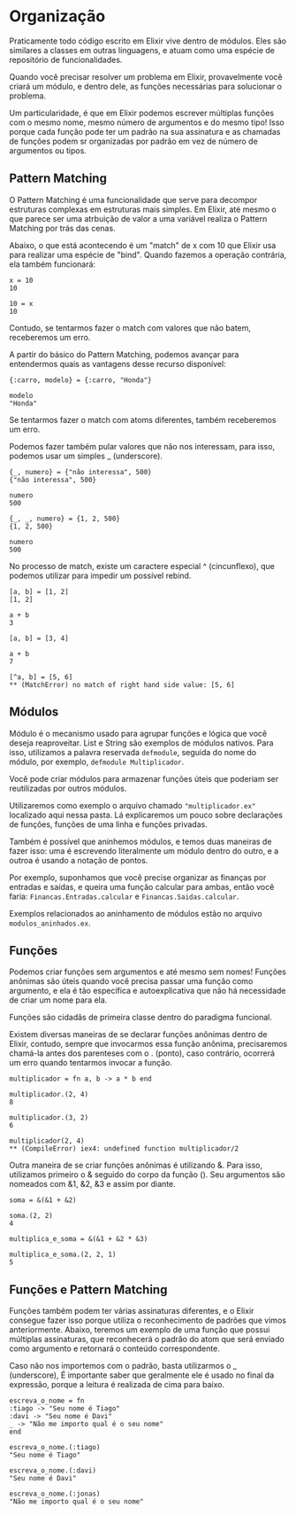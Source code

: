 # Organização

Praticamente todo código escrito em Elixir vive dentro de módulos. Eles são similares a classes em outras linguagens, e atuam como uma espécie de repositório de funcionalidades.

Quando você precisar resolver um problema em Elixir, provavelmente você criará um módulo, e dentro dele, as funções necessárias para solucionar o problema.

Um particularidade, é que em Elixir podemos escrever múltiplas funções com o mesmo nome, mesmo número de argumentos e do mesmo tipo! Isso porque cada função pode ter um padrão na sua assinatura e as chamadas de funções podem sr organizadas por padrão em vez de número de argumentos ou tipos.

## Pattern Matching

O Pattern Matching é uma funcionalidade que serve para decompor estruturas complexas em estruturas mais simples. Em Elixir, até mesmo o que parece ser uma atrbuição de valor a uma variável realiza o Pattern Matching por trás das cenas.

Abaixo, o que está acontecendo é um "match" de x com 10 que Elixir usa para realizar uma espécie de "bind". Quando fazemos a operação contrária, ela também funcionará:

```
x = 10
10

10 = x
10
```

Contudo, se tentarmos fazer o match com valores que não batem, receberemos um erro.

A partir do básico do Pattern Matching, podemos avançar para entendermos quais as vantagens desse recurso disponível:

```
{:carro, modelo} = {:carro, "Honda"}

modelo
"Honda"
```

Se tentarmos fazer o match com atoms diferentes, também receberemos um erro.

Podemos fazer também pular valores que não nos interessam, para isso, podemos usar um simples _ (underscore).

```
{_, numero} = {"não interessa", 500}
{"não interessa", 500}

numero
500

{_, _, numero} = {1, 2, 500}
{1, 2, 500}

numero
500
```

No processo de match, existe um caractere especial ^ (cincunflexo), que podemos utilizar para impedir um possível rebind.

```
[a, b] = [1, 2]
[1, 2]

a + b
3

[a, b] = [3, 4]

a + b
7

[^a, b] = [5, 6]
** (MatchError) no match of right hand side value: [5, 6]
```

## Módulos

Módulo é o mecanismo usado para agrupar funções e lógica que você deseja reaproveitar. List e String são exemplos de módulos nativos. Para isso, utilizamos a palavra reservada `defmodule`, seguida do nome do módulo, por exemplo, `defmodule Multiplicador`.

Você pode criar módulos para armazenar funções úteis que poderiam ser reutilizadas por outros módulos.

Utilizaremos como exemplo o arquivo chamado `"multiplicador.ex"` localizado aqui nessa pasta. Lá explicaremos um pouco sobre declarações de funções, funções de uma linha e funções privadas.

Também é possível que aninhemos módulos, e temos duas maneiras de fazer isso: uma é escrevendo literalmente um módulo dentro do outro, e a outroa é usando a notação de pontos.

Por exemplo, suponhamos que você precise organizar as finanças por entradas e saídas, e queira uma função calcular para ambas, então você faria: `Financas.Entradas.calcular` e `Financas.Saidas.calcular`.

Exemplos relacionados ao aninhamento de módulos estão no arquivo `modulos_aninhados.ex`.

## Funções

Podemos criar funções sem argumentos e até mesmo sem nomes! Funções anônimas são úteis quando você precisa passar uma função como argumento, e ela é tão específica e autoexplicativa que não há necessidade de criar um nome para ela.

Funções são cidadãs de primeira classe dentro do paradigma funcional.

Existem diversas maneiras de se declarar funções anônimas dentro de Elixir, contudo, sempre que invocarmos essa função anônima, precisaremos chamá-la antes dos parenteses com o . (ponto), caso contrário, ocorrerá um erro quando tentarmos invocar a função.

```
multiplicador = fn a, b -> a * b end

multiplicador.(2, 4)
8

multiplicador.(3, 2)
6

multiplicador(2, 4)
** (CompileError) iex4: undefined function multiplicador/2
```

Outra maneira de se criar funções anônimas é utilizando &. Para isso, utilizamos primeiro o & seguido do corpo da função (). Seu argumentos são nomeados com &1, &2, &3 e assim por diante.

```
soma = &(&1 + &2)

soma.(2, 2)
4

multiplica_e_soma = &(&1 + &2 * &3)

multiplica_e_soma.(2, 2, 1)
5
```

## Funções e Pattern Matching

Funções também podem ter várias assinaturas diferentes, e o Elixir consegue fazer isso porque utiliza o reconhecimento de padrões que vimos anteriormente. Abaixo, teremos um exemplo de uma função que possui múltiplas assinaturas, que reconhecerá o padrão do atom que será enviado como argumento e retornará o conteúdo correspondente.

Caso não nos importemos com o padrão, basta utilizarmos o _ (underscore), É importante saber que geralmente ele é usado no final da expressão, porque a leitura é realizada de cima para baixo.

```
escreva_o_nome = fn
:tiago -> "Seu nome é Tiago"
:davi -> "Seu nome é Davi"
_ -> "Não me importo qual é o seu nome"
end

escreva_o_nome.(:tiago)
"Seu nome é Tiago"

escreva_o_nome.(:davi)
"Seu nome é Davi"

escreva_o_nome.(:jonas)
"Não me importo qual é o seu nome"
```


